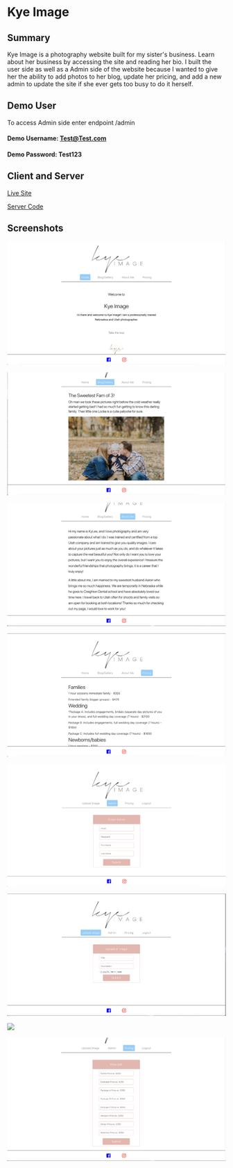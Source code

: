# Kye Image

## Summary

Kye Image is a photography website built for my sister's business. Learn about her business by accessing the site and reading her bio. I built the user side as well as a Admin side of the website because I wanted to give her the ability to add photos to her blog, update her pricing, and add a new admin to update the site if she ever gets too busy to do it herself.

## Demo User

To access Admin side enter endpoint /admin

#### Demo Username: Test@Test.com

#### Demo Password: Test123

## Client and Server

[Live Site](https://rocky-sea-86985.herokuapp.com/)

[Server Code](https://github.com/CaseyVandyke/kye-image-server)

## Screenshots

![](image-screenshots/Home.png)

![](image-screenshots/Blog.png)

![](image-screenshots/About-me.png)

![](image-screenshots/Pricing.png)

![](image-screenshots/Add-admin.png)

![](image-screenshots/Upload-img.png)

![](image-screenshots/.png)

![](image-screenshots/Price-edit.png)
